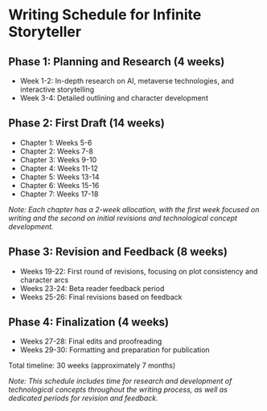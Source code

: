 # Writing Schedule for Infinite Storyteller

## Phase 1: Planning and Research (4 weeks)
- Week 1-2: In-depth research on AI, metaverse technologies, and interactive storytelling
- Week 3-4: Detailed outlining and character development

## Phase 2: First Draft (14 weeks)
- Chapter 1: Weeks 5-6
- Chapter 2: Weeks 7-8
- Chapter 3: Weeks 9-10
- Chapter 4: Weeks 11-12
- Chapter 5: Weeks 13-14
- Chapter 6: Weeks 15-16
- Chapter 7: Weeks 17-18

*Note: Each chapter has a 2-week allocation, with the first week focused on writing and the second on initial revisions and technological concept development.*

## Phase 3: Revision and Feedback (8 weeks)
- Weeks 19-22: First round of revisions, focusing on plot consistency and character arcs
- Weeks 23-24: Beta reader feedback period
- Weeks 25-26: Final revisions based on feedback

## Phase 4: Finalization (4 weeks)
- Weeks 27-28: Final edits and proofreading
- Weeks 29-30: Formatting and preparation for publication

Total timeline: 30 weeks (approximately 7 months)

*Note: This schedule includes time for research and development of technological concepts throughout the writing process, as well as dedicated periods for revision and feedback.*

